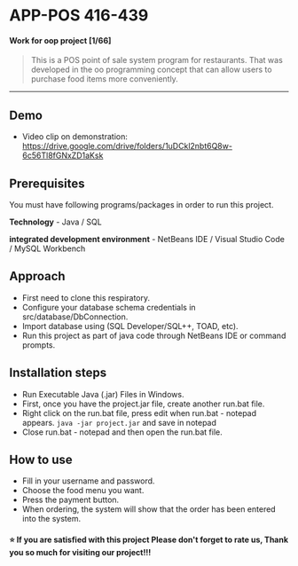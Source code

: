 # APP-POS 416-439
#### Work for oop project [1/66]
> This is a POS point of sale system program for restaurants. That was developed in the oo programming concept that can allow users to purchase food items more conveniently.
-----------------------------------------------------------------------------------------------------------------

## Demo
* Video clip on demonstration: https://drive.google.com/drive/folders/1uDCkl2nbt6Q8w-6c56Tl8fGNxZD1aKsk

## Prerequisites
You must have following programs/packages in order to run this project.

**Technology** - Java / SQL 

**integrated development environment** - NetBeans IDE / Visual Studio Code / MySQL Workbench 

## Approach
- First need to clone this respiratory.
- Configure your database schema credentials in src/database/DbConnection.
- Import database using (SQL Developer/SQL++, TOAD, etc).
- Run this project as part of java code through NetBeans IDE or command prompts.

## Installation steps
- Run Executable Java (.jar) Files in Windows.
- First, once you have the project.jar file, create another run.bat file.
- Right click on the run.bat file, press edit when run.bat - notepad appears.
  ``` java -jar project.jar ``` and save in notepad
- Close run.bat - notepad and then open the run.bat file.

## How to use
- Fill in your username and password.
- Choose the food menu you want.
- Press the payment button.
- When ordering, the system will show that the order has been entered into the system.

#### ⭐️  If you are satisfied with this project Please don't forget to rate us, Thank you so much for visiting our project!!!
